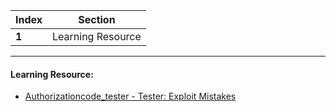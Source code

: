 Index | Section
---   | ---
**1** | Learning Resource

---

#### Learning Resource:

* [Authorizationcode_tester - Tester: Exploit Mistakes](https://github.com/koenbuyens/Vulnerable-OAuth-2.0-Applications/blob/master/authorizationcode_tester.md)
